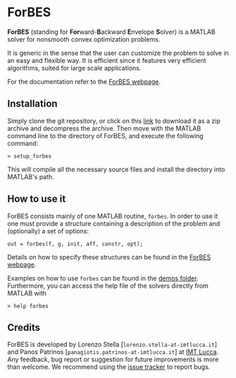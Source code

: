 # ForBES

**ForBES** (standing for **For**ward-**B**ackward **E**nvelope **S**olver) is a MATLAB solver for
nonsmooth convex optimization problems.

It is generic in the sense that the user can customize the problem to solve in an easy and flexible way.
It is efficient since it features very efficient algorithms, suited for large scale applications.

For the documentation refer to the [ForBES webpage](http://lostella.github.io/ForBES/).

## Installation

Simply clone the git repository, or click on this [link](https://github.com/lostella/ForBES/archive/master.zip)
to download it as a zip archive and decompress the archive. Then move with the MATLAB command line to
the directory of ForBES, and execute the following command:

```
> setup_forbes
```

This will compile all the necessary source files and install the directory into MATLAB's path.

## How to use it

ForBES consists mainly of one MATLAB routine, `forbes`.
In order to use it one must provide a structure containing a description
of the problem and (optionally) a set of options:

```
out = forbes(f, g, init, aff, constr, opt);
```

Details on how to specify these structures can be found in the [ForBES webpage](http://lostella.github.io/ForBES/).

Examples on how to use `forbes` can be found in the [demos folder](https://github.com/lostella/ForBES/tree/master/demos).
Furthermore, you can access the help file of the solvers directly from MATLAB with

```
> help forbes
```

## Credits

ForBES is developed by Lorenzo Stella [`lorenzo.stella-at-imtlucca.it`] and Panos Patrinos [`panagiotis.patrinos-at-imtlucca.it`]
at [IMT Lucca](http://www.imtlucca.it).
Any feedback, bug report or suggestion for future improvements is more than welcome.
We recommend using the [issue tracker](https://github.com/lostella/ForBES/issues) to report bugs.
